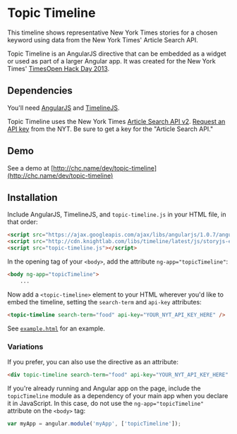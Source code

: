 # Topic Timeline

This timeline shows representative New York Times stories for a chosen keyword using data from the New York Times' Article Search API.

Topic Timeline is an AngularJS directive that can be embedded as a widget or used
as part of a larger Angular app. It was created for the New York Times' [TimesOpen Hack Day 2013][hackday2013].

## Dependencies
You'll need 
[AngularJS][AngularJS] and [TimelineJS][TimelineJS].

Topic Timeline uses the New York Times [Article Search API v2][article-search-api]. 
[Request an API key][request-api-key] from the NYT. Be sure to get a key for the 
"Article Search API."

## Demo

See a demo at 
[http://chc.name/dev/topic-timeline](http://chc.name/dev/topic-timeline)

## Installation

Include AngularJS, TimelineJS, and `topic-timeline.js` in your HTML file,
in that order: 

```HTML
<script src="https://ajax.googleapis.com/ajax/libs/angularjs/1.0.7/angular.min.js"></script>
<script src="http://cdn.knightlab.com/libs/timeline/latest/js/storyjs-embed.js"></script>
<script src="topic-timeline.js"></script>
```

In the opening tag of your `<body>`, add the attribute `ng-app="topicTimeline"`:

```HTML
<body ng-app="topicTimeline">
    ...
```

Now add a `<topic-timeline>` element to your HTML wherever you'd like to embed the
timeline, setting the `search-term` and `api-key` attributes:

```HTML
<topic-timeline search-term="food" api-key="YOUR_NYT_API_KEY_HERE" />
```

See [`example.html`](./example.html) for an example.

### Variations

If you prefer, you can also use the directive as an attribute:

```HTML
<div topic-timeline search-term="food" api-key="YOUR_NYT_API_KEY_HERE" />
```

If you're already running and Angular app on the page, include the `topicTimeline`
module as a dependency of your main app when you declare it in JavaScript. In this 
case, do not use the `ng-app="topicTimeline"` 
attribute on the `<body>` tag:

```JavaScript
var myApp = angular.module('myApp', ['topicTimeline']);
```

[AngularJS]: http://angularjs.org/
[TimelineJS]: https://github.com/NUKnightLab/TimelineJS
[hackday2013]: http://developers.nytimes.com/events/hack-day/
[article-search-api]: http://developer.nytimes.com/docs/read/article_search_api_v2
[request-api-key]: http://developer.nytimes.com/docs/reference/keys

